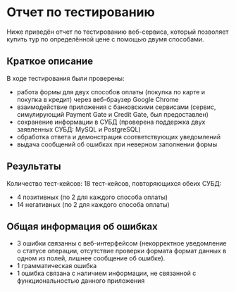 # Отчет по тестированию
Ниже приведён отчет по тестированию веб-сервиса, который позволяет купить тур по определённой цене с помощью двумя способами.

## Краткое описание
В ходе тестирования были проверены:
   * работа формы для двух способов оплаты (покупка по карте и покупка в кредит) через веб-браузер Google Chrome
   * взаимодействие приложения с банковскими сервисами (сервис, симулирующий Payment Gate и Credit Gate, был предоставлен)
   * сохранение информации в СУБД (проверена поддержка двух заявленных СУБД: MySQL и PostgreSQL)
   * обработка ответа и демонстрация соответствующих уведомлений
   * выдача сообщений об ошибках при неверном заполнении формы
 

## Результаты
 Количество тест-кейсов: 18 тест-кейсов, повторяющихся обеих СУБД:
* 4 позитивных (по 2 для каждого способа оплаты)
* 14 негативных (по 2 для каждого способа оплаты)

 

## Общая информация об ошибках
* 3 ошибки связанны с веб-интерфейсом (некорректное уведомление о статусе операции, отсутствие проверки формата формат данных в одном из полей, лишнее сообщение об ошибке).
* 1 грамматическая ошибка
* 1 ошибка связана с наличием информации, не связанной с функциональностью данного приложения



 
